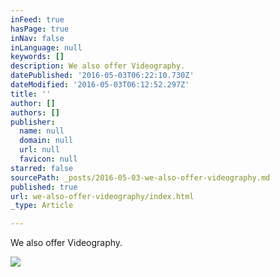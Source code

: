 ```yaml
---
inFeed: true
hasPage: true
inNav: false
inLanguage: null
keywords: []
description: We also offer Videography.
datePublished: '2016-05-03T06:22:10.730Z'
dateModified: '2016-05-03T06:12:52.297Z'
title: ''
author: []
authors: []
publisher:
  name: null
  domain: null
  url: null
  favicon: null
starred: false
sourcePath: _posts/2016-05-03-we-also-offer-videography.md
published: true
url: we-also-offer-videography/index.html
_type: Article

---
```

We also offer Videography.

  
![](https://the-grid-user-content.s3-us-west-2.amazonaws.com/44904c14-fb49-415d-9d27-781a8b931d60.png)